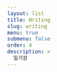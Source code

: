 ```yaml
---
layout: list
title: Writing
slug: writing
menu: true
submenu: false
order: 4
description: >
  일기장
---
```

